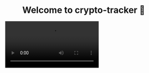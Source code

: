 <h1 align="center">Welcome to crypto-tracker 👋</h1>

<video src="https://user-images.githubusercontent.com/110220308/219596089-04abbb33-058e-4463-956d-60f4318ef011.gif">

### 🏠 [Homepage](https://jieuncodes.github.io/crypto-tracker-deploy)

## Install

```sh
npm install
```

## Usage

```sh
npm run start
```
